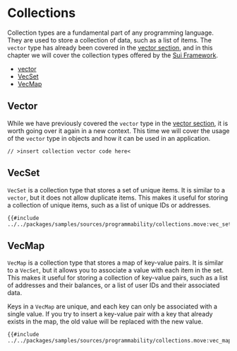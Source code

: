 # Collections

Collection types are a fundamental part of any programming language. They are used to store a collection of data, such as a list of items. The `vector` type has already been covered in the [vector section](./../basic-syntax/vector.md), and in this chapter we will cover the collection types offered by the [Sui Framework](./sui-framework.md).

- [vector](#vector)
- [VecSet](#VecSet)
- [VecMap](#VecMap)

## Vector

While we have previously covered the `vector` type in the [vector section](./../basic-syntax/vector.md), it is worth going over it again in a new context. This time we will cover the usage of the `vector` type in objects and how it can be used in an application.

```move
// >insert collection vector code here<
```

## VecSet

`VecSet` is a collection type that stores a set of unique items. It is similar to a `vector`, but it does not allow duplicate items. This makes it useful for storing a collection of unique items, such as a list of unique IDs or addresses.

```move
{{#include ../../packages/samples/sources/programmability/collections.move:vec_set}}
```

## VecMap

`VecMap` is a collection type that stores a map of key-value pairs. It is similar to a `VecSet`, but it allows you to associate a value with each item in the set. This makes it useful for storing a collection of key-value pairs, such as a list of addresses and their balances, or a list of user IDs and their associated data.

Keys in a `VecMap` are unique, and each key can only be associated with a single value. If you try to insert a key-value pair with a key that already exists in the map, the old value will be replaced with the new value.

```move
{{#include ../../packages/samples/sources/programmability/collections.move:vec_map}}
```
